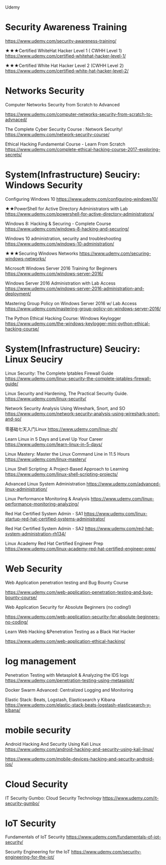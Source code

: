 Udemy

# Security Awareness Training

https://www.udemy.com/security-awareness-training/


★★★Certified WhiteHat Hacker Level 1 ( CWHH Level 1)
https://www.udemy.com/certified-whitehat-hacker-level-1/

★★★Certified White Hat Hacker Level 2 (CWHH Level 2)
https://www.udemy.com/certified-white-hat-hacker-level-2/


# Networks Security

Computer Networks Security from Scratch to Advanced

https://www.udemy.com/computer-networks-security-from-scratch-to-advnaced/

The Complete Cyber Security Course : Network Security!
https://www.udemy.com/network-security-course/

Ethical Hacking Fundamental Course - Learn From Scratch
https://www.udemy.com/complete-ethical-hacking-course-2017-exploring-secrets/

# System(Infrastructure) Seuciry: Windows Security

Configuring Windows 10
https://www.udemy.com/configuring-windows10/

★★PowerShell for Active Directory Administrators with Lab
https://www.udemy.com/powershell-for-active-directory-administrators/

Windows 8: Hacking & Securing - Complete Course
https://www.udemy.com/windows-8-hacking-and-securing/

Windows 10 administration, security and troubleshooting
https://www.udemy.com/windows-10-administration/

★★★Securing Windows Networks
https://www.udemy.com/securing-windows-networks/

Microsoft Windows Server 2016 Training for Beginners
https://www.udemy.com/windows-server-2016/

Windows Server 2016 Administration with Lab Access
https://www.udemy.com/windows-server-2016-administration-and-deployment/

Mastering Group Policy on Windows Server 2016 w/ Lab Access
https://www.udemy.com/mastering-group-policy-on-windows-server-2016/

The Python Ethical Hacking Course: Windows Keylogger
https://www.udemy.com/the-windows-keylogger-mini-python-ethical-hacking-course/

# System(Infrastructure) Seuciry: Linux Seuciry

Linux Security: The Complete Iptables Firewall Guide
https://www.udemy.com/linux-security-the-complete-iptables-firewall-guide/

Linux Security and Hardening, The Practical Security Guide.
https://www.udemy.com/linux-security/

Network Security Analysis Using Wireshark, Snort, and SO
https://www.udemy.com/network-security-analysis-using-wireshark-snort-and-so/

零基础七天入门Linux
https://www.udemy.com/linux-zh/

Learn Linux in 5 Days and Level Up Your Career
https://www.udemy.com/learn-linux-in-5-days/

Linux Mastery: Master the Linux Command Line in 11.5 Hours
https://www.udemy.com/linux-mastery/

Linux Shell Scripting: A Project-Based Approach to Learning
https://www.udemy.com/linux-shell-scripting-projects/

Advanced Linux System Administration
https://www.udemy.com/advanced-linux-administration/

Linux Performance Monitoring & Analysis
https://www.udemy.com/linux-performance-monitoring-analyzing/

Red Hat Certified System Admin - SA1
https://www.udemy.com/linux-startup-red-hat-certified-systems-administrator/

Red Hat Certified System Admin - SA2
https://www.udemy.com/red-hat-system-administration-rh134/

Linux Academy Red Hat Certified Engineer Prep
https://www.udemy.com/linux-academy-red-hat-certified-engineer-prep/

# Web Security

Web Application penetration testing and Bug Bounty Course

https://www.udemy.com/web-application-penetration-testing-and-bug-bounty-course/

Web Application Security for Absolute Beginners (no coding!)

https://www.udemy.com/web-application-security-for-absolute-beginners-no-coding/

Learn Web Hacking &Penetration Testing as a Black Hat Hacker

https://www.udemy.com/web-application-ethical-hacking/


# log management


Penetration Testing with Metasploit & Analyzing the IDS logs
https://www.udemy.com/penetration-testing-using-metasploit/

Docker Swarm Advanced: Centralized Logging and Monitoring

Elastic Stack: Beats, Logstash, Elasticsearch y Kibana
https://www.udemy.com/elastic-stack-beats-logstash-elasticsearch-y-kibana/

# mobile security

Android ​Hacking And Security Using Kali Linux
https://www.udemy.com/android-hacking-and-security-using-kali-linux/

https://www.udemy.com/mobile-devices-hacking-and-security-android-ios/

# Cloud Security

IT Security Gumbo: Cloud Security Technology
https://www.udemy.com/it-security-gumbo/

#  IoT Security

Fundamentals of IoT Security
https://www.udemy.com/fundamentals-of-iot-security/

Security Engineering for the IoT
https://www.udemy.com/security-engineering-for-the-iot/

